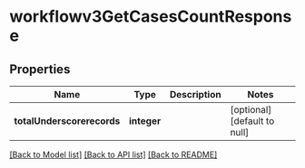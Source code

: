 # workflowv3GetCasesCountResponse

## Properties
Name | Type | Description | Notes
------------ | ------------- | ------------- | -------------
**totalUnderscorerecords** | **integer** |  | [optional] [default to null]

[[Back to Model list]](../README.md#documentation-for-models) [[Back to API list]](../README.md#documentation-for-api-endpoints) [[Back to README]](../README.md)


